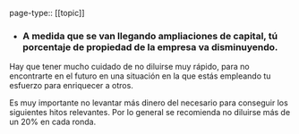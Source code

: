 page-type:: [[topic]]
- ### A medida que se van llegando ampliaciones de capital, tú porcentaje de propiedad de la empresa va disminuyendo.

Hay que tener mucho cuidado de no diluirse muy rápido, para no encontrarte en el futuro en una situación en la que estás empleando tu esfuerzo para enriquecer a otros.

Es muy importante no levantar más dinero del necesario para conseguir los siguientes hitos relevantes. Por lo general se recomienda no diluirse más de un 20% en cada ronda.


